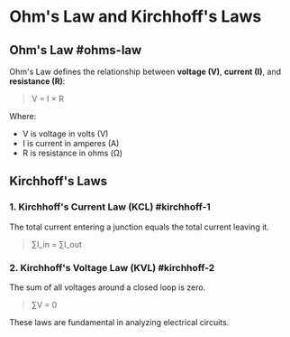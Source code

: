 # Ohm's Law and Kirchhoff's Laws

## Ohm's Law #ohms-law

Ohm's Law defines the relationship between **voltage (V)**, **current (I)**, and **resistance (R)**:

> V = I × R

Where:
- V is voltage in volts (V)
- I is current in amperes (A)
- R is resistance in ohms (Ω)

## Kirchhoff's Laws

### 1. Kirchhoff's Current Law (KCL) #kirchhoff-1

The total current entering a junction equals the total current leaving it.

> ∑I_in = ∑I_out

### 2. Kirchhoff's Voltage Law (KVL) #kirchhoff-2

The sum of all voltages around a closed loop is zero.

> ∑V = 0

These laws are fundamental in analyzing electrical circuits.
